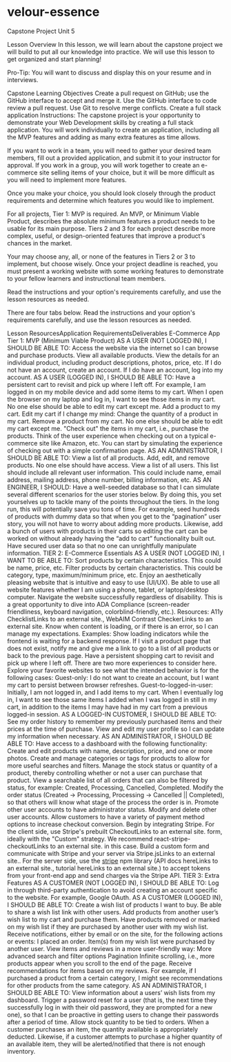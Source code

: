 # velour-essence
Capstone Project
Unit 5
 
 
Lesson Overview
In this lesson, we will learn about the capstone project we will build to put all our knowledge into practice. We will use this lesson to get organized and start planning!

Pro-Tip: You will want to discuss and display this on your resume and in interviews.

Capstone Learning Objectives
Create a pull request on GitHub; use the GitHub interface to accept and merge it.
Use the GitHub interface to code review a pull request.
Use Git to resolve merge conflicts.
Create a full stack application
Instructions:
The capstone project is your opportunity to demonstrate your Web Development skills by creating a full stack application. You will work individually to create an application, including all the MVP features and adding as many extra features as time allows.

If you want to work in a team,  you will need to gather your desired team members, fill out a provided application, and submit it to your instructor for approval. If you work in a group, you will work together to create an e-commerce site selling items of your choice, but it will be more difficult as you will need to implement more features.

Once you make your choice, you should look closely through the product requirements and determine which features you would like to implement.

For all projects, Tier 1: MVP is required. An MVP, or Minimum Viable Product, describes the absolute minimum features a product needs to be usable for its main purpose. Tiers 2 and 3 for each project describe more complex, useful, or design-oriented features that improve a product's chances in the market.

Your may choose any, all, or none of the features in Tiers 2 or 3 to implement, but choose wisely. Once your project deadline is reached, you must present a working website with some working features to demonstrate to your fellow learners and instructional team members.

Read the instructions and your option's requirements carefully, and use the lesson resources as needed. 

There are four tabs below. Read the instructions and your option's requirements carefully, and use the lesson resources as needed. 

Lesson ResourcesApplication RequirementsDeliverables
E-Commerce App
Tier 1: MVP (Minimum Viable Product)
AS A USER (NOT LOGGED IN), I SHOULD BE ABLE TO:
Access the website via the internet so I can browse and purchase products.
View all available products.
View the details for an individual product, including product descriptions, photos, price, etc.
If I do not have an account, create an account.
If I do have an account, log into my account.
AS A USER (LOGGED IN), I SHOULD BE ABLE TO:
Have a persistent cart to revisit and pick up where I left off.
For example, I am logged in on my mobile device and add some items to my cart. When I open the browser on my laptop and log in, I want to see those items in my cart.
No one else should be able to edit my cart except me.
Add a product to my cart.
Edit my cart if I change my mind:
Change the quantity of a product in my cart.
Remove a product from my cart.
No one else should be able to edit my cart except me.
"Check out" the items in my cart, i.e., purchase the products.
Think of the user experience when checking out on a typical e-commerce site like Amazon, etc.
You can start by simulating the experience of checking out with a simple confirmation page.
AS AN ADMINISTRATOR, I SHOULD BE ABLE TO:
View a list of all products.
Add, edit, and remove products.
No one else should have access.
View a list of all users.
This list should include all relevant user information.
This could include name, email address, mailing address, phone number, billing information, etc.
AS AN ENGINEER, I SHOULD:
Have a well-seeded database so that I can simulate several different scenarios for the user stories below.
By doing this, you set yourselves up to tackle many of the points throughout the tiers. In the long run, this will potentially save you tons of time.
For example, seed hundreds of products with dummy data so that when you get to the “pagination” user story, you will not have to worry about adding more products.
Likewise, add a bunch of users with products in their carts so editing the cart can be worked on without already having the “add to cart” functionality built out.
Have secured user data so that no one can unrightfully manipulate information.
TIER 2: E-Commerce Essentials
AS A USER (NOT LOGGED IN), I WANT TO BE ABLE TO:
Sort products by certain characteristics.
This could be name, price, etc.
Filter products by certain characteristics.
This could be category, type, maximum/minimum price, etc.
Enjoy an aesthetically pleasing website that is intuitive and easy to use (UI/UX).
Be able to use all website features whether I am using a phone, tablet, or laptop/desktop computer.
Navigate the website successfully regardless of disability.
This is a great opportunity to dive into ADA Compliance (screen-reader friendliness, keyboard navigation, colorblind-friendly, etc.).
Resources: A11y ChecklistLinks to an external site., WebAIM Contrast CheckerLinks to an external site.
Know when content is loading, or if there is an error, so I can manage my expectations.
Examples:
Show loading indicators while the frontend is waiting for a backend response.
If I visit a product page that does not exist, notify me and give me a link to go to a list of all products or back to the previous page.
Have a persistent shopping cart to revisit and pick up where I left off.
There are two more experiences to consider here. Explore your favorite websites to see what the intended behavior is for the following cases:
Guest-only: I do not want to create an account, but I want my cart to persist between browser refreshes.
Guest-to-logged-in-user: Initially, I am not logged in, and I add items to my cart. When I eventually log in, I want to see those same items I added when I was logged in still in my cart, in addition to the items I may have had in my cart from a previous logged-in session.
AS A LOGGED-IN CUSTOMER, I SHOULD BE ABLE TO:
See my order history to remember my previously purchased items and their prices at the time of purchase.
View and edit my user profile so I can update my information when necessary.
AS AN ADMINISTRATOR, I SHOULD BE ABLE TO:
Have access to a dashboard with the following functionality:
Create and edit products with name, description, price, and one or more photos.
Create and manage categories or tags for products to allow for more useful searches and filters.
Manage the stock status or quantity of a product, thereby controlling whether or not a user can purchase that product.
View a searchable list of all orders that can also be filtered by status, for example: Created, Processing, Cancelled, Completed.
Modify the order status (Created -> Processing, Processing -> Cancelled || Completed), so that others will know what stage of the process the order is in.
Promote other user accounts to have administrator status.
Modify and delete other user accounts.
Allow customers to have a variety of payment method options to increase checkout conversion.
Begin by integrating Stripe.
For the client side, use Stripe's prebuilt CheckoutLinks to an external site. form, ideally with the "Custom" strategy. We recommend react-stripe-checkoutLinks to an external site. in this case. Build a custom form and communicate with Stripe and your server via Stripe.jsLinks to an external site..
For the server side, use the [stripe](<https://stripe.com/docs/libraries#node-library>) npm library (API docs hereLinks to an external site., tutorial hereLinks to an external site.) to accept tokens from your front-end app and send charges via the Stripe API.
TIER 3: Extra Features
AS A CUSTOMER (NOT LOGGED IN), I SHOULD BE ABLE TO:
Log in through third-party authentication to avoid creating an account specific to the website. For example, Google OAuth.
AS A CUSTOMER (LOGGED IN), I SHOULD BE ABLE TO:
Create a wish list of products I want to buy.
Be able to share a wish list link with other users.
Add products from another user’s wish list to my cart and purchase them.
Have products removed or marked on my wish list if they are purchased by another user with my wish list.
Receive notifications, either by email or on the site, for the following actions or events:
I placed an order.
Item(s) from my wish list were purchased by another user.
View items and reviews in a more user-friendly way:
More advanced search and filter options
Pagination
Infinite scrolling, i.e., more products appear when you scroll to the end of the page.
Receive recommendations for items based on my reviews.
For example, if I purchased a product from a certain category, I might see recommendations for other products from the same category.
AS AN ADMINISTRATOR, I SHOULD BE ABLE TO:
View information about a users’ wish lists from my dashboard.
Trigger a password reset for a user (that is, the next time they successfully log in with their old password, they are prompted for a new one), so that I can be proactive in getting users to change their passwords after a period of time.
Allow stock quantity to be tied to orders.
When a customer purchases an item, the quantity available is appropriately deducted.
Likewise, if a customer attempts to purchase a higher quantity of an available item, they will be alerted/notified that there is not enough inventory.
